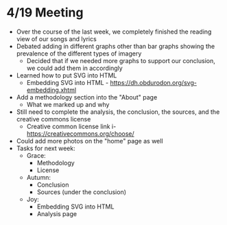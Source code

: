 # 4/19 Meeting

* Over the course of the last week, we completely finished the reading view of our songs and lyrics
* Debated adding in different graphs other than bar graphs showing the prevalence of the different types of imagery 
    * Decided that if we needed more graphs to support our conclusion, we could add them in accordingly
* Learned how to put SVG into HTML
    * Embedding SVG into HTML - https://dh.obdurodon.org/svg-embedding.xhtml
* Add a methodology section into the "About" page
    * What we marked up and why
* Still need to complete the analysis, the conclusion, the sources, and the creative commons license
    * Creative common license link i- https://creativecommons.org/choose/
* Could add more photos on the "home" page as well
* Tasks for next week:
    * Grace:
        * Methodology
        * License
    * Autumn:
        * Conclusion
        * Sources (under the conclusion)
    * Joy:
        * Embedding SVG into HTML
        * Analysis page
